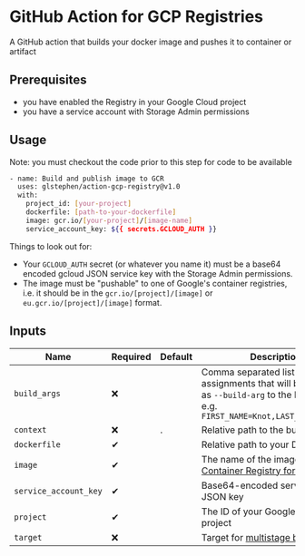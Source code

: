 # GitHub Action for GCP Registries

A GitHub action that builds your docker image and pushes it to container or artifact

## Prerequisites

- you have enabled the Registry in your Google Cloud project 
- you have a service account with Storage Admin permissions

## Usage

Note: you must checkout the code prior to this step for code to be available

```bash
- name: Build and publish image to GCR
  uses: glstephen/action-gcp-registry@v1.0
  with:
    project_id: [your-project]
    dockerfile: [path-to-your-dockerfile]
    image: gcr.io/[your-project]/[image-name]
    service_account_key: ${{ secrets.GCLOUD_AUTH }}
```

Things to look out for:

- Your `GCLOUD_AUTH` secret (or whatever you name it) must be a base64 encoded gcloud JSON service key with the Storage
  Admin permissions.
- The image must be "pushable" to one of Google's container registries, i.e. it should be in the
  `gcr.io/[project]/[image]` or `eu.gcr.io/[project]/[image]` format.
  
## Inputs

| Name                  | Required | Default | Description      |
| --------------------- | -------- | ------- | ---------------- |
| `build_args`          | ❌       |         | Comma separated list of variable assignments that will be passed as `--build-arg` to the build script, e.g. `FIRST_NAME=Knot,LAST_NAME=Kandel` |
| `context`             | ❌       | .       | Relative path to the build context |
| `dockerfile`          | ✔        |         | Relative path to your Dockerfile |
| `image`               | ✔        |         | The name of the image in [Container Registry format](https://cloud.google.com/container-registry/docs/pushing-and-pulling#add-registry) |
| `service_account_key` | ✔        |         | Base64-encoded service account JSON key |
| `project`             | ✔        |         | The ID of your Google Cloud project |
| `target`              | ❌       |         | Target for [multistage builds](https://docs.docker.com/develop/develop-images/multistage-build/) |
